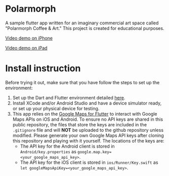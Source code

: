 # Polarmorph

A sample flutter app written for an imaginary commercial art space called "Polarmorph Coffee & Art." This project is created for educational purposes.

[Video demo on iPhone](preview/iPhone.mov)

[Video demo on iPad](preview/iPad.mov)

# Install instruction

Before trying it out, make sure that you have follow the steps to set up the environment:

1. Set up the Dart and Flutter environment detailed [here](https://flutter.dev/docs/get-started/install).
2. Install XCode and/or Android Studio and have a device simulator ready, or set up your physical device for testing.
3. This app relies on the [Google Maps for Flutter](https://pub.dev/packages/google_maps_flutter) to interact with Google Maps APIs on iOS and Android. To ensure no API keys are shared in this public repository, the files that store the keys are included in the `.gitignore` file and will **NOT** be uploaded to the github repository unless modified. Please generate your own Google Maps API keys after cloning this repository and playing with it yourself. The locations of the keys are:
    - The API key for the Android client is stored in `Android/key.properties` as `google.map.key=<your_google_maps_api_key>`.
    - The API key for the iOS client is stored in `ios/Runner/Key.swift` as `let googleMapsApiKey=<your_google_maps_api_key>`.
